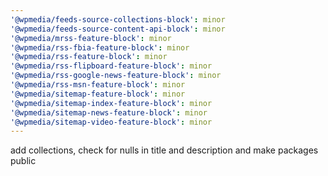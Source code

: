 ```yaml
---
'@wpmedia/feeds-source-collections-block': minor
'@wpmedia/feeds-source-content-api-block': minor
'@wpmedia/mrss-feature-block': minor
'@wpmedia/rss-fbia-feature-block': minor
'@wpmedia/rss-feature-block': minor
'@wpmedia/rss-flipboard-feature-block': minor
'@wpmedia/rss-google-news-feature-block': minor
'@wpmedia/rss-msn-feature-block': minor
'@wpmedia/sitemap-feature-block': minor
'@wpmedia/sitemap-index-feature-block': minor
'@wpmedia/sitemap-news-feature-block': minor
'@wpmedia/sitemap-video-feature-block': minor
---
```


add collections, check for nulls in title and description and make packages public
